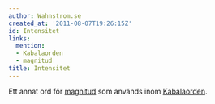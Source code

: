 ```yaml
---
author: Wahnstrom.se
created_at: '2011-08-07T19:26:15Z'
id: Intensitet
links:
  mention:
  - Kabalaorden
  - magnitud
title: Intensitet
---
```


Ett annat ord för [magnitud] som används inom [Kabalaorden].

  [magnitud]: magnitud
  [Kabalaorden]: Kabalaorden